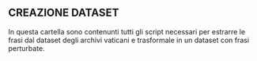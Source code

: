 ## CREAZIONE DATASET
In questa cartella sono contenunti tutti gli script necessari per estrarre le frasi dal dataset degli archivi vaticani e trasformale in un dataset con frasi perturbate.